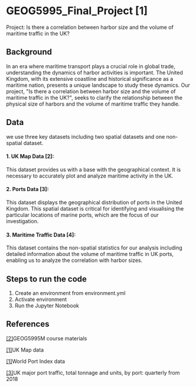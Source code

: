 # GEOG5995_Final_Project [1]
 Project: Is there a correlation between harbor size and the volume of maritime traffic in the UK?

## Background
In an era where maritime transport plays a crucial role in global trade, understanding the dynamics of harbor activities is important. The United Kingdom, with its extensive coastline and historical significance as a maritime nation, presents a unique landscape to study these dynamics. Our project, "Is there a correlation between harbor size and the volume of maritime traffic in the UK?", seeks to clarify the relationship between the physical size of harbors and the volume of maritime traffic they handle.

## Data
we use three key datasets including two spatial datasets and one non-spatial dataset. 
#### 1. UK Map Data [2]:
This dataset provides us with a base with the geographical context. It is necessary to accurately plot and analyze maritime activity in the UK.
#### 2. Ports Data [3]:
This dataset displays the geographical distribution of ports in the United Kingdom. This spatial dataset is critical for identifying and visualising the particular locations of marine ports, which are the focus of our investigation.
#### 3.  Maritime Traffic Data [4]:
This dataset contains the non-spatial statistics for our analysis including detailed information about the volume of maritime traffic in UK ports, enabling us to analyze the correlation with harbor sizes.


## Steps to run the code
1. Create an environment from environment.yml
2. Activate environment
3. Run the Jupyter Notebook


## References
<p><a href="https://github.com/FrancescaPontin/GEOG5995">[2]</a>GEOG5995M course materials</p>
<p><a href="https://www.diva-gis.org/datadown">[1]</a>UK Map data</p>
<p><a href="https://msi.nga.mil/home">[1]</a>World Port Index data</p>
<p><a href="https://www.gov.uk/government/statistical-data-sets/port-and-domestic-waterborne-freight-statistics-port">[3]</a>UK major port traffic, total tonnage and units, by port: quarterly from 2018</p>
